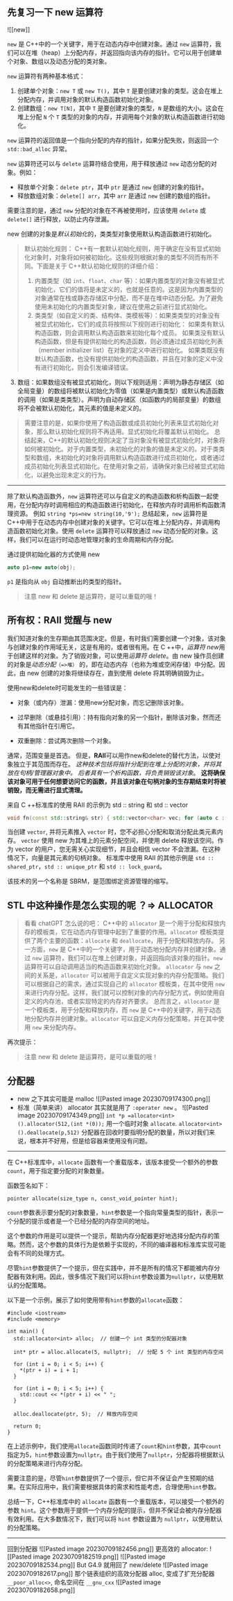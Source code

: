 
## 先复习一下 new 运算符

![[new]]

`new` 是 C++中的一个关键字，用于在动态内存中创建对象。通过 `new` 运算符，我们可以在堆（heap）上分配内存，并返回指向该内存的指针。它可以用于创建单个对象、数组以及动态分配的类对象。

`new` 运算符有两种基本格式：
1. 创建单个对象：`new T` 或 `new T()`，其中 `T` 是要创建对象的类型。这会在堆上分配内存，并调用对象的默认构造函数初始化对象。
2. 创建数组：`new T[N]`，其中 `T` 是要创建对象的类型，`N` 是数组的大小。这会在堆上分配 `N` 个 `T` 类型的对象的内存，并调用每个对象的默认构造函数进行初始化。

`new` 运算符的返回值是一个指向分配的内存的指针，如果分配失败，则返回一个 `std::bad_alloc` 异常。

`new` 运算符还可以与 `delete` 运算符结合使用，用于释放通过 `new` 动态分配的对象。例如：
- 释放单个对象：`delete ptr`，其中 `ptr` 是通过 `new` 创建的对象的指针。
- 释放数组对象：`delete[] arr`，其中 `arr` 是通过 `new` 创建的数组的指针。

需要注意的是，通过 `new` 分配的对象在不再被使用时，应该使用 `delete` 或 `delete[]` 进行释放，以防止内存泄漏。

new 创建的对象是*默认初始化*的，类类型对象使用默认构造函数进行初始化。
>默认初始化规则：
>C++有一套默认初始化规则，用于确定在没有显式初始化对象时，对象将如何被初始化。这些规则根据对象的类型不同而有所不同。下面是关于 C++默认初始化规则的详细介绍：
>1. 内置类型（如 `int`、`float`、`char` 等）：如果内置类型的对象没有被显式初始化，它们的值将是未定义的，也就是任意的。这是因为内置类型的对象通常在栈或静态存储区中分配，而不是在堆中动态分配。为了避免使用未初始化的内置类型对象，建议在使用之前进行显式初始化。
>2. 类类型（如自定义的类、结构体、类模板等）：如果类类型的对象没有被显式初始化，它们的成员将按照以下规则进行初始化：
   如果类有默认构造函数，则会调用默认构造函数来初始化每个成员。
   如果类没有默认构造函数，但是有提供初始化的构造函数，则必须通过成员初始化列表（member initializer list）在对象的定义中进行初始化。
   如果类既没有默认构造函数，也没有提供初始化的构造函数，并且在对象的定义中没有进行初始化，则会引发编译错误。
  3. 数组：如果数组没有被显式初始化，则以下规则适用：声明为静态存储区（如全局变量）的数组将被默认初始化为零值（如果是内置类型）或默认构造函数的调用（如果是类类型）。声明为自动存储区（如函数内的局部变量）的数组将不会被默认初始化，其元素的值是未定义的。

>需要注意的是，如果你使用了构造函数或成员初始化列表来显式初始化对象，那么默认初始化规则将不再适用。显式初始化将覆盖默认初始化。
>总结起来，C++的默认初始化规则决定了当对象没有被显式初始化时，对象将如何被初始化。对于内置类型，未初始化的对象的值是未定义的。对于类类型和数组，未初始化的对象将调用默认构造函数进行成员初始化，或者通过成员初始化列表显式初始化。在使用对象之前，请确保对象已经被显式初始化，以避免出现未定义的行为。

---
除了默认构造函数外，`new` 运算符还可以与自定义的构造函数和析构函数一起使用，在分配内存时调用相应的构造函数进行初始化，在释放内存时调用析构函数清理资源。
例如 `string *ps=new string(10,'9');`
总结起来，`new` 运算符是 C++中用于在动态内存中创建对象的关键字。它可以在堆上分配内存，并调用构造函数初始化对象。使用 `delete` 运算符可以释放通过 `new` 动态分配的对象。这样，我们可以在运行时动态地管理对象的生命周期和内存分配。

通过提供初始化器的方式使用 new
```C++
auto p1=new auto(obj);
```
`p1` 是指向从 `obj` 自动推断出的类型的指针。

> 注意 new 和 delete 是运算符，是可以重载的哦！

## 所有权：RAII 觉醒与 new

我们知道对象的生存期由其范围决定。但是，有时我们需要创建一个对象，该对象与创建对象的作用域无关，这是有用的，或者很有用。在 C ++中，*运算符 new*用于创建这样的对象。为了销毁对象，可以使用*运算符 delete*。由 new 操作员创建的对象是*动态分配*`（=>堆）` 的，即在动态内存（也称为堆或空闲存储）中分配。因此，由 new 创建的对象将继续存在，直到使用 delete 将其明确销毁为止。


使用new和delete时可能发生的一些错误是：

- 对象（或内存）泄漏：使用new分配对象，而忘记删除该对象。
    
- 过早删除（或悬挂引用）：持有指向对象的另一个指针，删除该对象，然而还有其他指针在引用它。
    
- 双重删除：尝试两次删除一个对象。


通常，范围变量是首选。 但是，**RAII**可以用作new和delete的替代方法，以使对象独立于其范围而存在。 *这种技术包括将指针分配到在堆上分配的对象，并将其放在句柄/管理器对象中。 后者具有一个析构函数，将负责销毁该对象*。 **这将确保该对象可用于任何想要访问它的函数，并且该对象在句柄对象的生存期结束时将被销毁，而无需进行显式清理。**

来自 C ++标准库的使用 RAII 的示例为 std :: string 和 std :: vector
```C++
void fn(const std::string& str) { std::vector<char> vec; for (auto c : str) vec.push_back(c); // do something }
```
当创建 `vector`, 并将元素推入 `vector` 时，您不必担心分配和取消分配此类元素内存。 `vector` 使用 new 为其堆上的元素分配空间，并使用 delete 释放该空间。作为 vector 的用户，您无需关心实现细节，并且会相信 vector 不会泄漏。在这种情况下，向量是其元素的句柄对象。
标准库中使用 RAII 的其他示例是 `std :: shared_ptr`，`std :: unique_ptr` 和 `std :: lock_guard`。

该技术的另一个名称是 SBRM，是范围绑定资源管理的缩写。
## STL 中这种操作是怎么实现的呢 ？=> ALLOCATOR
>看看 chatGPT 怎么说的吧：
>C++中的 `allocator` 是一个用于分配和释放内存的模板类，它在动态内存管理中起到了重要的作用。`allocator` 模板类提供了两个主要的函数：`allocate` 和 `deallocate`，用于分配和释放内存。
>另一方面，`new` 是 C++中的一个关键字，用于动态地分配内存并创建对象。通过 `new` 运算符，我们可以在堆上创建对象，并返回指向该对象的指针。`new` 运算符可以自动调用适当的构造函数来初始化对象。
> `allocator` 与 `new` 之间的关系是，`allocator` 可以被用于自定义实现对象的内存分配策略。我们可以根据自己的需求，通过实现自己的 `allocator` 模板类，在其中使用 `new` 来进行内存分配。这样，我们就可以控制对象的内存分配方式，例如使用自定义的内存池，或者实现特定的内存对齐要求。
>总而言之，`allocator` 是一个模板类，用于分配和释放内存，而 `new` 是 C++中的关键字，用于动态地分配内存并创建对象。`allocator` 可以自定义内存分配策略，并在其中使用 `new` 来分配内存。

再次提示：
> 注意 new 和 delete 是运算符，是可以重载的哦！

## 分配器 
- new 之下其实可能是 malloc
![[Pasted image 20230709174300.png]]
- 标准（简单来讲） allocator 其实就是用了 `:operater new` 。
![[Pasted image 20230709174349.png]]
`int *p =allocator<int>().allocator(512,(int *(0));` 用一个临时对象 `allocate`.
`allocator<int>().deallocate(p,512)`
分配器在回收时要指明分配的数量，所以对我们来说，根本并不好用，但是给容器来使用没有问题。

---
在 C++标准库中，`allocate` 函数有一个重载版本，该版本接受一个额外的参数 `count`，用于指定要分配的对象数量。

函数签名如下：

```
pointer allocate(size_type n, const_void_pointer hint);
```

`count`参数表示要分配的对象数量，`hint`参数是一个指向常量类型的指针，表示一个分配的提示或者是一个已经分配的内存空间的地址。

这个参数的作用是可以提供一个提示，帮助内存分配器更好地选择分配内存的策略。然而，这个参数的具体行为是依赖于实现的，不同的编译器和标准库实现可能会有不同的处理方式。

尽管`hint`参数提供了一个提示，但在实践中，并不是所有的情况下都能被内存分配器有效利用。因此，很多情况下我们可以将`hint`参数设置为`nullptr`，以使用默认的分配策略。

以下是一个示例，展示了如何使用带有`hint`参数的`allocate`函数：

```
#include <iostream>
#include <memory>

int main() {
  std::allocator<int> alloc;  // 创建一个 int 类型的分配器对象

  int* ptr = alloc.allocate(5, nullptr);  // 分配 5 个 int 类型的内存空间

  for (int i = 0; i < 5; i++) {
    *(ptr + i) = i + 1;
  }

  for (int i = 0; i < 5; i++) {
    std::cout << *(ptr + i) << " ";
  }

  alloc.deallocate(ptr, 5);  // 释放内存空间

  return 0;
}
```

在上述示例中，我们使用`allocate`函数同时传递了`count`和`hint`参数，其中`count`指定为5，`hint`参数设置为`nullptr`。由于我们使用了`nullptr`，分配器将根据默认的分配策略来进行内存分配。

需要注意的是，尽管`hint`参数提供了一个提示，但它并不保证会产生预期的结果。在实际应用中，我们需要根据具体的需求和性能考虑，合理使用`hint`参数。

总结一下，C++标准库中的 `allocate` 函数有一个重载版本，可以接受一个额外的参数 `hint`。这个参数用于提供一个内存分配的提示，但并不保证会被内存分配器有效利用。在大多数情况下，我们可以将 `hint` 参数设置为 `nullptr`，以使用默认的分配策略。

---
回到分配器
![[Pasted image 20230709182456.png]]
更高效的 allocator:
![[Pasted image 20230709182519.png]]
![[Pasted image 20230709182534.png]]
But G4.9 就用回了 new/delete 
![[Pasted image 20230709182617.png]]
那个链表组织的高效分配器 alloc, 变成了扩充分配器 `__poor_alloc<>`, 命名空间在 `__gnu_cxx`
![[Pasted image 20230709182658.png]]